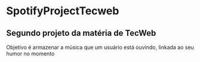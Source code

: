 # SpotifyProjectTecweb

## Segundo projeto da matéria de TecWeb

Objetivo é armazenar a música que um usuário está ouvindo, linkada ao seu humor no momento
